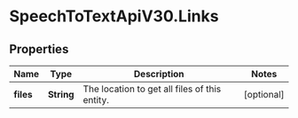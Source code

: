 # SpeechToTextApiV30.Links

## Properties
Name | Type | Description | Notes
------------ | ------------- | ------------- | -------------
**files** | **String** | The location to get all files of this entity. | [optional] 


